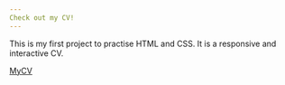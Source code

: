 ```yaml
---
Check out my CV!
---
```


This is my first project to practise HTML and CSS.
It is a responsive and interactive CV.

[MyCV](CV_SonjaKoppenhoefer.pdf)
